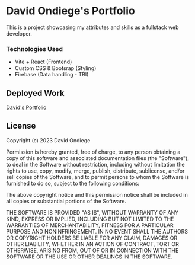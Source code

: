 # David Ondiege's Portfolio

This is a project showcasing my attributes and skills as a fullstack web developer.

### Technologies Used

- Vite + React (Frontend)
- Custom CSS & Bootsrap (Styling)
- Firebase (Data handling - TBI)

## Deployed Work

[David's Portfolio](https://davidondiege.pages.dev/)

## License 

Copyright (c) 2023 David Ondiege

Permission is hereby granted, free of charge, to any person obtaining
a copy of this software and associated documentation files (the
"Software"), to deal in the Software without restriction, including
without limitation the rights to use, copy, modify, merge, publish,
distribute, sublicense, and/or sell copies of the Software, and to
permit persons to whom the Software is furnished to do so, subject to
the following conditions:

The above copyright notice and this permission notice shall be
included in all copies or substantial portions of the Software.

THE SOFTWARE IS PROVIDED "AS IS", WITHOUT WARRANTY OF ANY KIND,
EXPRESS OR IMPLIED, INCLUDING BUT NOT LIMITED TO THE WARRANTIES OF
MERCHANTABILITY, FITNESS FOR A PARTICULAR PURPOSE AND
NONINFRINGEMENT. IN NO EVENT SHALL THE AUTHORS OR COPYRIGHT HOLDERS BE
LIABLE FOR ANY CLAIM, DAMAGES OR OTHER LIABILITY, WHETHER IN AN ACTION
OF CONTRACT, TORT OR OTHERWISE, ARISING FROM, OUT OF OR IN CONNECTION
WITH THE SOFTWARE OR THE USE OR OTHER DEALINGS IN THE SOFTWARE.